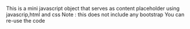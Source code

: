 This is a mini javascript object that serves as content placeholder using javascrip,html and css
Note : this does not include any bootstrap
You can re-use the code
